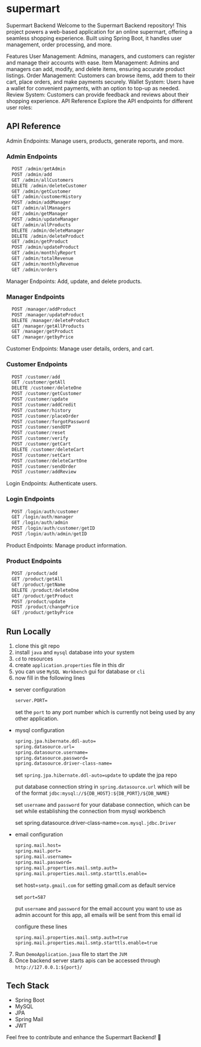 
# supermart

Supermart Backend
Welcome to the Supermart Backend repository! This project powers a web-based application for an online supermart, offering a seamless shopping experience. Built using Spring Boot, it handles user management, order processing, and more.

Features
User Management: Admins, managers, and customers can register and manage their accounts with ease.
Item Management: Admins and managers can add, modify, and delete items, ensuring accurate product listings.
Order Management: Customers can browse items, add them to their cart, place orders, and make payments securely.
Wallet System: Users have a wallet for convenient payments, with an option to top-up as needed.
Review System: Customers can provide feedback and reviews about their shopping experience.
API Reference
Explore the API endpoints for different user roles:

## API Reference
Admin Endpoints: Manage users, products, generate reports, and more.
### Admin Endpoints

```java
  POST /admin/getAdmin
  POST /admin/add
  GET /admin/allCustomers
  DELETE /admin/deleteCustomer
  GET /admin/getCustomer
  GET /admin/customerHistory
  POST /admin/addManager
  GET /admin/allManagers
  GET /admin/getManager
  POST /admin/updateManager
  GET /admin/allProducts
  DELETE /admin/deleteManager
  DELETE /admin/deleteProduct
  GET /admin/getProduct
  POST /admin/updateProduct
  GET /admin/monthlyReport
  GET /admin/totalRevenue
  GET /admin/monthlyRevenue
  GET /admin/orders
```
Manager Endpoints: Add, update, and delete products.
### Manager Endpoints

```java
  POST /manager/addProduct
  POST /manager/updateProduct
  DELETE /manager/deleteProduct
  GET /manager/getAllProducts
  GET /manager/getProduct
  GET /manager/getbyPrice
```

Customer Endpoints: Manage user details, orders, and cart.
### Customer Endpoints

```java
  POST /customer/add
  GET /customer/getAll
  DELETE /customer/deleteOne
  POST /customer/getCustomer
  POST /customer/update
  POST /customer/addCredit
  POST /customer/history
  POST /customer/placeOrder
  POST /customer/forgotPassword
  POST /customer/sendOTP
  POST /customer/reset
  POST /customer/verify
  POST /customer/getCart
  DELETE /customer/deleteCart
  POST /customer/setCart
  POST /customer/deleteCartOne
  POST /customer/sendOrder
  POST /customer/addReview
```
Login Endpoints: Authenticate users.
### Login Endpoints

```java
  POST /login/auth/customer
  GET /login/auth/manager
  GET /login/auth/admin
  POST /login/auth/customer/getID
  POST /login/auth/admin/getID
```
Product Endpoints: Manage product information.
### Product Endpoints

```java
  POST /product/add
  GET /product/getAll
  GET /product/getName
  DELETE /product/deleteOne
  GET /product/getProduct
  POST /product/update
  POST /product/changePrice
  GET /product/getbyPrice
```
## Run Locally

1. clone this git repo
2. install ```java``` and ```mysql``` database into your system
3. ```cd``` to resources
4. create ```application.properties``` file in this dir
5. you can use ```MySQL Workbench``` gui for database or ```cli```
6. now fill in the following lines
   
- server configuration
  ```bash
  server.PORT=
  ```
  set the ```port``` to any port number which is currently not being used by any other application.

- mysql configuration

  ```bash
  spring.jpa.hibernate.ddl-auto=
  spring.datasource.url=
  spring.datasource.username=
  spring.datasource.password=
  spring.datasource.driver-class-name=
  ```
  set ```spring.jpa.hibernate.ddl-auto=update``` to update the jpa repo <br/>
  
  put database connection string in ```spring.datasource.url``` which will be of the format ```jdbc:mysql://${DB_HOST}:${DB_PORT}/${DB_NAME}``` <br/>
  
  set ```username``` and ```password``` for your database connection, which can be set while establishing the connection from mysql workbench <br/>
  
  set spring.datasource.driver-class-name=```com.mysql.jdbc.Driver``` <br/>

- email configuration

  ```bash
  spring.mail.host=
  spring.mail.port=
  spring.mail.username=
  spring.mail.password=
  spring.mail.properties.mail.smtp.auth=
  spring.mail.properties.mail.smtp.starttls.enable=
  ```
  
  set host=```smtp.gmail.com``` for setting gmail.com as default service
  
  set ```port=587```
  
  put ```username``` and ```password``` for the email account you want to use as admin account for this app, all emails will be sent from this email id
  
  configure these lines
  ```
  spring.mail.properties.mail.smtp.auth=true
  spring.mail.properties.mail.smtp.starttls.enable=true
  ```
7. Run ```DemoApplication.java``` file to start the ```JVM```
8. Once backend server starts apis can be accessed through ```http://127.0.0.1:${port}/```

## Tech Stack

- Spring Boot
- MySQL
- JPA
- Spring Mail
- JWT

Feel free to contribute and enhance the Supermart Backend! 🚀












